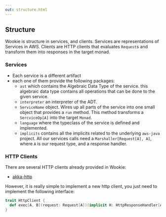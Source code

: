 ```yaml
---
out: structure.html
---
```


Structure
---------

Wookie is structure in services, and clients.  Services are representations of
Services in AWS.  Clients are HTTP clients that evaluates `Request`s and
transform them into responses in the target monad.

### Services

* Each service is a different artifact
* each one of them provide the following packages:
  * `ast` which contains the Algebraic Data Type of the service. this algebraic
  data type contains all operations that can be done to the given service.
  * `interpreter` an interpreter of the ADT.
  * `ServiceName` object.  Wires up all parts of the service into one small
  object that provides a `run` method.  This method transforms a `SercviceOp[A]`
  into the target `Monad`.
  * `language` where the typeclass of the service is defined and implemented.
  * `implicits` contains all the implicits related to the underlying `aws-java`
  project.  All our services calls need a `Marshaller[Request[A], A]`, where `A`
  is our request type, and a response handler.

### HTTP Clients

There are several HTTP clients already provided in Wookie:

* [akka-http](https://akka.io)

However, it is really simple to implement a new http client, you just need to
implement the following interface:

```scala
trait HttpClient {
  def exec[A, B](request: Request[A])(implicit H: HttpResponseHandler[AmazonWebServiceResponse[B]]): Future[B]
}
```
